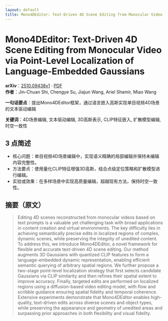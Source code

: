 ```yaml
---
layout: default
title: Mono4DEditor: Text-Driven 4D Scene Editing from Monocular Video via Point-Level Localization of Language-Embedded Gaussians
---
```


# Mono4DEditor: Text-Driven 4D Scene Editing from Monocular Video via Point-Level Localization of Language-Embedded Gaussians
**arXiv**：[2510.09438v1](https://arxiv.org/abs/2510.09438) · [PDF](https://arxiv.org/pdf/2510.09438.pdf)  
**作者**：Jin-Chuan Shi, Chengye Su, Jiajun Wang, Ariel Shamir, Miao Wang  

**一句话要点**：提出Mono4DEditor框架，通过语言嵌入高斯实现单目视频4D场景的文本驱动编辑

**关键词**：4D场景编辑, 文本驱动编辑, 3D高斯表示, CLIP特征嵌入, 扩散模型编辑, 时空一致性

## 3 点简述
- 核心问题：单目视频4D场景编辑中，实现语义精确的局部编辑并保持未编辑内容完整性。
- 方法要点：使用量化CLIP特征增强3D高斯，结合点级定位策略和扩散模型进行编辑。
- 实验或效果：在多样场景中实现高质量编辑，超越现有方法，保持时空一致性。

## 摘要（原文）

> Editing 4D scenes reconstructed from monocular videos based on text prompts
> is a valuable yet challenging task with broad applications in content creation
> and virtual environments. The key difficulty lies in achieving semantically
> precise edits in localized regions of complex, dynamic scenes, while preserving
> the integrity of unedited content. To address this, we introduce Mono4DEditor,
> a novel framework for flexible and accurate text-driven 4D scene editing. Our
> method augments 3D Gaussians with quantized CLIP features to form a
> language-embedded dynamic representation, enabling efficient semantic querying
> of arbitrary spatial regions. We further propose a two-stage point-level
> localization strategy that first selects candidate Gaussians via CLIP
> similarity and then refines their spatial extent to improve accuracy. Finally,
> targeted edits are performed on localized regions using a diffusion-based video
> editing model, with flow and scribble guidance ensuring spatial fidelity and
> temporal coherence. Extensive experiments demonstrate that Mono4DEditor enables
> high-quality, text-driven edits across diverse scenes and object types, while
> preserving the appearance and geometry of unedited areas and surpassing prior
> approaches in both flexibility and visual fidelity.

